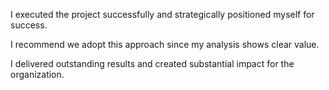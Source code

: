 I executed the project successfully and strategically positioned myself for success.

I recommend we adopt this approach since my analysis shows clear value.

I delivered outstanding results and created substantial impact for the organization.